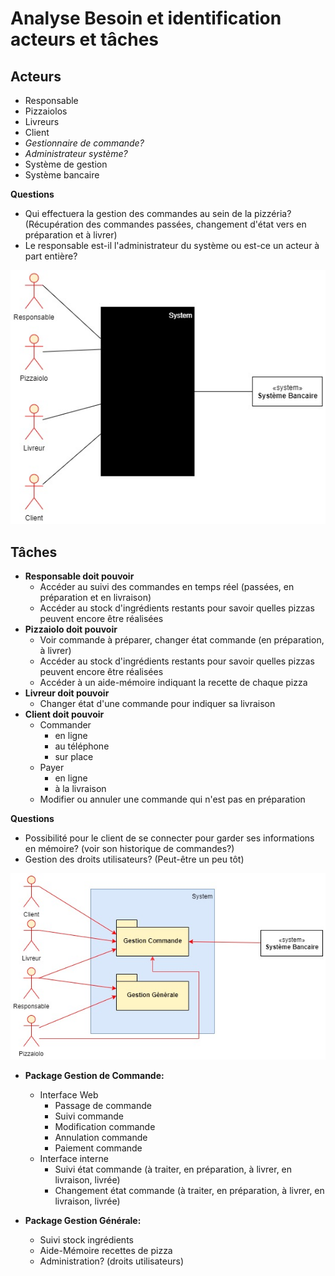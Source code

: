# Analyse Besoin et identification acteurs et tâches

## Acteurs

- Responsable
- Pizzaiolos
- Livreurs
- Client
- *Gestionnaire de commande?*
- *Administrateur système?*
- Système de gestion
- Système bancaire

**Questions**
- Qui effectuera la gestion des commandes au sein de la pizzéria? (Récupération des commandes passées, changement d'état vers en préparation et à livrer)
- Le responsable est-il l'administrateur du système ou est-ce un acteur à part entière?

<img src = "Diagrammes/Diagramme_contexte.jpg" title = "Diagramme de contexte">

## Tâches

- **Responsable doit pouvoir**
  - Accéder au suivi des commandes en temps réel (passées, en préparation et en livraison)
  - Accéder au stock d'ingrédients restants pour savoir quelles pizzas peuvent encore être réalisées
- **Pizzaiolo doit pouvoir**
  - Voir commande à préparer, changer état commande (en préparation, à livrer)
  - Accéder au stock d'ingrédients restants pour savoir quelles pizzas peuvent encore être réalisées
  - Accéder à un aide-mémoire indiquant la recette de chaque pizza
- **Livreur doit pouvoir**
  - Changer état d'une commande pour indiquer sa livraison
- **Client doit pouvoir**
  - Commander
    - en ligne
    - au téléphone
    - sur place
  - Payer
    - en ligne
    - à la livraison
  - Modifier ou annuler une commande qui n'est pas en préparation


**Questions**
- Possibilité pour le client de se connecter pour garder ses informations en mémoire? (voir son historique de commandes?)
- Gestion des droits utilisateurs? (Peut-être un peu tôt)

<img src = "Diagrammes/Diagramme_packages.jpg" title = "Diagramme de contexte">

- **Package Gestion de Commande:**
    - Interface Web
        - Passage de commande
        - Suivi commande
        - Modification commande
        - Annulation commande
        - Paiement commande
    - Interface interne
        - Suivi état commande (à traiter, en préparation, à livrer, en livraison, livrée)
        - Changement état commande (à traiter, en préparation, à livrer, en livraison, livrée)
    
- **Package Gestion Générale:**
    - Suivi stock ingrédients
    - Aide-Mémoire recettes de pizza
    - Administration? (droits utilisateurs)